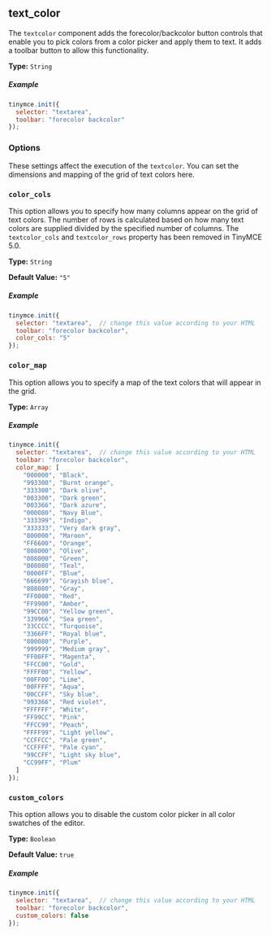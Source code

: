 ## text_color

The `textcolor` component adds the forecolor/backcolor button controls that enable you to pick colors from a color picker and apply them to text. It adds a toolbar button to allow this functionality.

**Type:** `String`

##### Example

```js
tinymce.init({
  selector: "textarea",
  toolbar: "forecolor backcolor"
});
```

### Options

These settings affect the execution of the `textcolor`. You can set the dimensions and mapping of the grid of text colors here.

### `color_cols`

This option allows you to specify how many columns appear on the grid of text colors.  The number of rows is calculated based on how many text colors are supplied divided by the specified number of columns.  The `textcolor_cols` and `textcolor_rows` property has been removed in TinyMCE 5.0.

**Type:** `String`

**Default Value:** `"5"`

##### Example

```js
tinymce.init({
  selector: "textarea",  // change this value according to your HTML
  toolbar: "forecolor backcolor",
  color_cols: "5"
});
```
### `color_map`

This option allows you to specify a map of the text colors that will appear in the grid.

**Type:** `Array`

##### Example

```js
tinymce.init({
  selector: "textarea",  // change this value according to your HTML
  toolbar: "forecolor backcolor",
  color_map: [
    "000000", "Black",
    "993300", "Burnt orange",
    "333300", "Dark olive",
    "003300", "Dark green",
    "003366", "Dark azure",
    "000080", "Navy Blue",
    "333399", "Indigo",
    "333333", "Very dark gray",
    "800000", "Maroon",
    "FF6600", "Orange",
    "808000", "Olive",
    "008000", "Green",
    "008080", "Teal",
    "0000FF", "Blue",
    "666699", "Grayish blue",
    "808080", "Gray",
    "FF0000", "Red",
    "FF9900", "Amber",
    "99CC00", "Yellow green",
    "339966", "Sea green",
    "33CCCC", "Turquoise",
    "3366FF", "Royal blue",
    "800080", "Purple",
    "999999", "Medium gray",
    "FF00FF", "Magenta",
    "FFCC00", "Gold",
    "FFFF00", "Yellow",
    "00FF00", "Lime",
    "00FFFF", "Aqua",
    "00CCFF", "Sky blue",
    "993366", "Red violet",
    "FFFFFF", "White",
    "FF99CC", "Pink",
    "FFCC99", "Peach",
    "FFFF99", "Light yellow",
    "CCFFCC", "Pale green",
    "CCFFFF", "Pale cyan",
    "99CCFF", "Light sky blue",
    "CC99FF", "Plum"
  ]
});
```
### `custom_colors`

This option allows you to disable the custom color picker in all color swatches of the editor.

**Type:** `Boolean`

**Default Value:** `true`

##### Example

```js
tinymce.init({
  selector: "textarea",  // change this value according to your HTML
  toolbar: "forecolor backcolor",
  custom_colors: false
});
```
